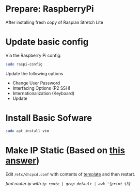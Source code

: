 # Prepare: RaspberryPi
After installing fresh copy of Raspian Stretch Lite

# Update basic config
Via the Raspberry Pi config:
```bash
sudo raspi-config
```
Update the following options
- Change User Password
- Interfacing Options (P2 SSH)
- Internationalization (Keyboard)
- Update 

# Install Basic Sofware
```bash
sudo apt install vim
```
# Make IP Static (Based on [this answer](https://raspberrypi.stackexchange.com/a/74428))
Edit `/etc/dhcpcd.conf` with contents of [template](./templates/dhcpcd.conf) and then restart.

*find router ip with `ip route | grep default | awk '{print $3}'`*
